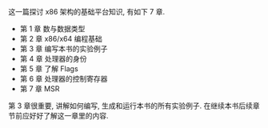 这一篇探讨 x86 架构的基础平台知识, 有如下 7 章.

- 第 1 章 数与数据类型
- 第 2 章 x86/x64 编程基础
- 第 3 章 编写本书的实验例子
- 第 4 章 处理器的身份
- 第 5 章 了解 Flags
- 第 6 章 处理器的控制寄存器
- 第 7 章 MSR

第 3 章很重要, 讲解如何编写, 生成和运行本书的所有实验例子. 在继续本书后续章节前应好好了解这一章里的内容.